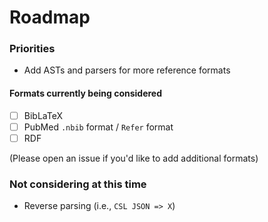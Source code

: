 # Roadmap

### Priorities

- Add ASTs and parsers for more reference formats

#### Formats currently being considered

- [ ] BibLaTeX
- [ ] PubMed `.nbib` format / `Refer` format
- [ ] RDF

(Please open an issue if you'd like to add additional formats)

### Not considering at this time

- Reverse parsing (i.e., `CSL JSON => X`)
